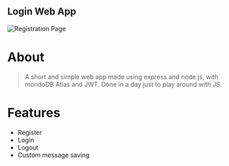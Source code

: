 ## Login Web App
![Registration Page](https://i.imgur.com/GCDBP1K.png)

# About
> A short and simple web app made using express and node.js, with mondoDB Atlas and JWT. Done in a day just to play around with JS.

# Features
- Register
- Login
- Logout
- Custom message saving
